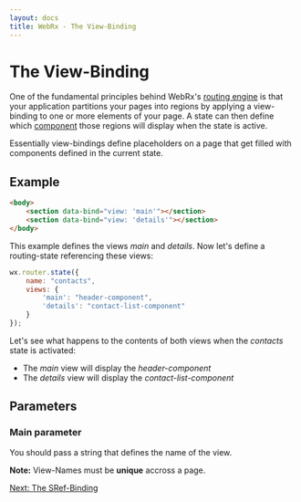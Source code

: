 ```yaml
---
layout: docs
title: WebRx - The View-Binding
---
```

# The View-Binding

One of the fundamental principles behind WebRx's [routing engine](/docs/routing-overview.html#start) is that your application partitions
your pages into regions by applying a view-binding to one or more
elements of your page. A state can then define which [component](/docs/component-overview.html#start)
those regions will display when the state is active.

Essentially view-bindings define placeholders on a page that get filled with components defined in the current state.

## Example

```html
<body>
	<section data-bind="view: 'main'"></section>
	<section data-bind="view: 'details'"></section>
</body>
```

This example defines the views *main* and *details*. Now let's define a routing-state referencing these views:

```javascript
wx.router.state({
    name: "contacts",
    views: {
        'main': "header-component",
        'details': "contact-list-component"
    }
});
```

Let's see what happens to the contents of both views when the *contacts* state is activated:

- The *main* view will display the *header-component* 
- The *details* view will display the *contact-list-component*

## Parameters
 
### Main parameter

You should pass a string that defines the name of the view.

**Note:** View-Names must be **unique** accross a page.

<a class="next-topic" href="/docs/sref-binding.html#start">Next: The SRef-Binding</a>